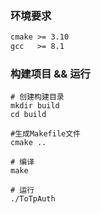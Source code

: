
### 环境要求
```txt
cmake >= 3.10
gcc   >= 8.1
```
### 构建项目 && 运行
```shell
# 创建构建目录
mkdir build
cd build

#生成Makefile文件
cmake ..

# 编译
make

# 运行
./ToTpAuth
```